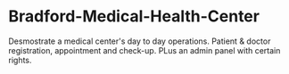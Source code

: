 # Bradford-Medical-Health-Center
Desmostrate a medical center's day to day operations. Patient &amp; doctor registration, appointment and check-up. PLus an admin panel with certain rights.
